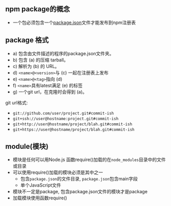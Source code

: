 ## npm package的概念

- 一个包必须包含一个[package.json](npm_package_json.md)文件才能发布到npm注册表

## package 格式

- a) 包含由文件描述的程序的package.json文件夹。
- b) 包含 (a) 的压缩 tarball。
- c) 解析为 (b) 的 URL。
- d) `<name>@<version>`与 (c) 一起在注册表上发布
- e) `<name>@<tag>`指向 (d)
- f) `<name>`具有latest满足 (e) 的标签
- g) 一个git url，在克隆时会得到 (a)。

git url格式:

- `git://github.com/user/project.git#commit-ish`
- `git+ssh://user@hostname:project.git#commit-ish`
- `git+http://user@hostname/project/blah.git#commit-ish`
- `git+https://user@hostname/project/blah.git#commit-ish`

## module(模块)

- 模块是任何可以用Node.js 函数require()加载的在`node_modules`目录中的文件或目录
- 可以使用require()加载的模块必须是其中之一
  - 包含`package.json`的文件目录, `package.json`包含main字段
  - 单个JavaScript文件
- 模块不一定是package, 包含package.json文件的模块才是package
- 加载模块使用函数require()
